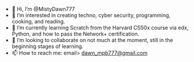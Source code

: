 - 👋 Hi, I’m @MistyDawn777
- 👀 I’m interested in creating techno, cyber security, programming, cooking, and reading.
- 🌱 I’m currently learning Scratch from the Harvard CS50x course via edx, Python, and how to pass the Network+ certification. 
- 💞️ I’m looking to collaborate on not much at the moment, still in the beginning stages of learning. 
- 📫 How to reach me: email> dawn_mpb777@gmail.com

<!---
MistyDawn777/MistyDawn777 is a ✨ special ✨ repository because its `README.md` (this file) appears on your GitHub profile.
You can click the Preview link to take a look at your changes.
--->
